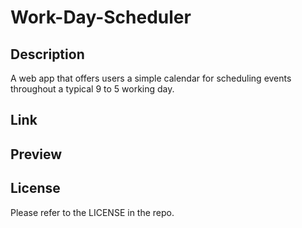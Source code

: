 # Work-Day-Scheduler
## Description
A web app that offers users a simple calendar for scheduling events throughout a typical 9 to 5 working day.
## Link

## Preview


## License
Please refer to the LICENSE in the repo.